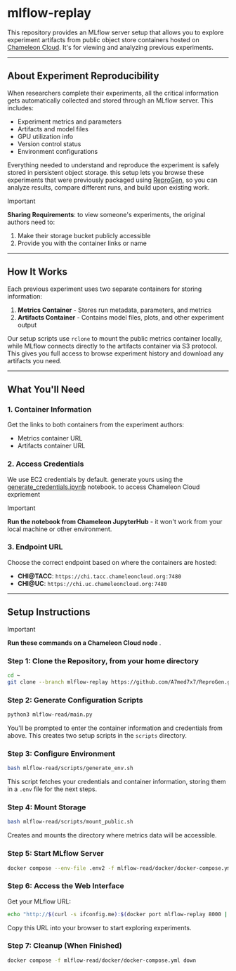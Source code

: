 # mlflow-replay

This repository provides an MLflow server setup that allows you to explore experiment artifacts from public object store containers hosted on [Chameleon Cloud](https://chameleoncloud.org). It's for viewing and analyzing previous experiments.

---

## About Experiment Reproducibility

When researchers complete their experiments, all the critical information gets automatically collected and stored through an MLflow server. This includes:

- Experiment metrics and parameters
- Artifacts and model files  
- GPU utilization info
- Version control status
- Environment configurations

Everything needed to understand and reproduce the experiment is safely stored in persistent object storage. this setup lets you browse these experiments that were previously packaged using [ReproGen](https://github.com/A7med7x7/reprogen/tree/dev), so you can analyze results, compare different runs, and build upon existing work.

> [!IMPORTANT]
> **Sharing Requirements**: to view someone's experiments, the original authors need to:
> 1. Make their storage bucket publicly accessible 
> 2. Provide you with the container links or name

---

## How It Works

Each previous experiment uses two separate containers for storing information:

1. **Metrics Container** - Stores run metadata, parameters, and metrics
2. **Artifacts Container** - Contains model files, plots, and other experiment output

Our setup scripts use `rclone` to mount the public metrics container locally, while MLflow connects directly to the artifacts container via S3 protocol. This gives you full access to browse experiment history and download any artifacts you need.

---

## What You'll Need

### 1. Container Information
Get the links to both containers from the experiment authors:
- Metrics container URL
- Artifacts container URL

### 2. Access Credentials
We use EC2 credentials by default. generate yours using the [generate_credentials.ipynb](notebooks/generate_credentials.ipynb) notebook. to access Chameleon Cloud expriement

> [!IMPORTANT]
> **Run the notebook from Chameleon JupyterHub** - it won't work from your local machine or other environment.

### 3. Endpoint URL
Choose the correct endpoint based on where the containers are hosted:

- **CHI@TACC**: `https://chi.tacc.chameleoncloud.org:7480`
- **CHI@UC**: `https://chi.uc.chameleoncloud.org:7480`

---

## Setup Instructions

> [!IMPORTANT]
> **Run these commands on a Chameleon Cloud node** .

### Step 1: Clone the Repository, from your home directory
```bash
cd ~
git clone --branch mlflow-replay https://github.com/A7med7x7/ReproGen.git mlflow-read
```

### Step 2: Generate Configuration Scripts
```bash
python3 mlflow-read/main.py
```
You'll be prompted to enter the container information and credentials from above. This creates two setup scripts in the `scripts` directory.

### Step 3: Configure Environment
```bash
bash mlflow-read/scripts/generate_env.sh
```
This script fetches your credentials and container information, storing them in a `.env` file for the next steps.

### Step 4: Mount Storage
```bash
bash mlflow-read/scripts/mount_public.sh
```
Creates and mounts the directory where metrics data will be accessible.

### Step 5: Start MLflow Server
```bash
docker compose --env-file .env2 -f mlflow-read/docker/docker-compose.yml up -d --build
```

### Step 6: Access the Web Interface
Get your MLflow URL:
```bash
echo "http://$(curl -s ifconfig.me):$(docker port mlflow-replay 8000 | cut -d':' -f2)"
```
Copy this URL into your browser to start exploring experiments.

### Step 7: Cleanup (When Finished)
```bash
docker compose -f mlflow-read/docker/docker-compose.yml down
```